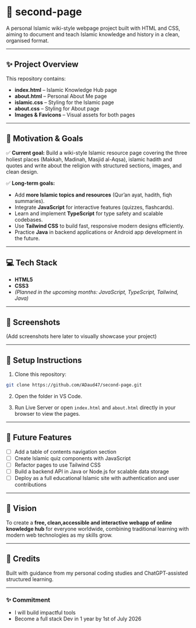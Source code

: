 # 🕌 **second-page**

A personal Islamic wiki-style webpage project built with HTML and CSS, aiming to document and teach Islamic knowledge and history in a clean, organised format.

---

## ✨ **Project Overview**

This repository contains:

* **index.html** – Islamic Knowledge Hub page
* **about.html** – Personal About Me page
* **islamic.css** – Styling for the Islamic page
* **about.css** – Styling for About page
* **Images & Favicons** – Visual assets for both pages

---

## 📝 **Motivation & Goals**

✅ **Current goal:** Build a wiki-style Islamic resource page covering the three holiest places (Makkah, Madinah, Masjid al-Aqsa), islamic hadith and quotes and write about the religion with structured sections, images, and clean design.

✅ **Long-term goals:**

* Add **more Islamic topics and resources** (Qur’an ayat, hadith, fiqh summaries).
* Integrate **JavaScript** for interactive features (quizzes, flashcards).
* Learn and implement **TypeScript** for type safety and scalable codebases.
* Use **Tailwind CSS** to build fast, responsive modern designs efficiently.
* Practice **Java** in backend applications or Android app development in the future.

---

## 💻 **Tech Stack**

* **HTML5**
* **CSS3**
* *(Planned in the upcoming months: JavaScript, TypeScript, Tailwind, Java)*

---

## 📸 **Screenshots**

(Add screenshots here later to visually showcase your project)

---

## 🚀 **Setup Instructions**

1. Clone this repository:

```bash
git clone https://github.com/ADaud47/second-page.git
```

2. Open the folder in VS Code.

3. Run Live Server or open `index.html` and `about.html` directly in your browser to view the pages.

---

## 🌟 **Future Features**

* [ ] Add a table of contents navigation section
* [ ] Create Islamic quiz components with JavaScript
* [ ] Refactor pages to use Tailwind CSS
* [ ] Build a backend API in Java or Node.js for scalable data storage
* [ ] Deploy as a full educational Islamic site with authentication and user contributions

---

## 🤲 **Vision**

To create a **free, clean,accessible and interactive webapp of online knowledge hub** for everyone worldwide, combining traditional learning with modern web technologies as my skills grow.

---

## 🙏 **Credits**

Built with guidance from my personal coding studies and ChatGPT-assisted structured learning.

---

### ✨ **Commitment**

* I will build impactful tools
* Become a full stack Dev in 1 year by 1st of July 2026


